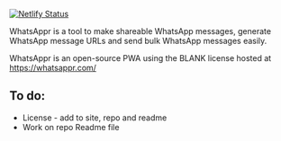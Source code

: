 [![Netlify Status](https://api.netlify.com/api/v1/badges/31dfe589-8aeb-4a06-9684-1723244129ba/deploy-status)](https://app.netlify.com/sites/whatsappr/deploys)

WhatsAppr is a tool to make shareable WhatsApp messages, generate WhatsApp message URLs and send bulk WhatsApp messages easily.

WhatsAppr is an open-source PWA using the BLANK license hosted at https://whatsappr.com/

## To do:
* License - add to site, repo and readme
* Work on repo Readme file

